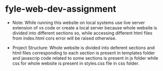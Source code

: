 # fyle-web-dev-assignment

- Note: While running this website on local systems use live server extension of vs code or create a local server because whole website is divided into different sections so, while accessing different html files from index.html cors error will be raised otherwise. 

- Project Structure: Whole website is divided into deferent sections and html files corresponding to each section is present in templates folder and javascrip code related to some sections is present in js folder while css for whole website is present in styles.css file in css folder.